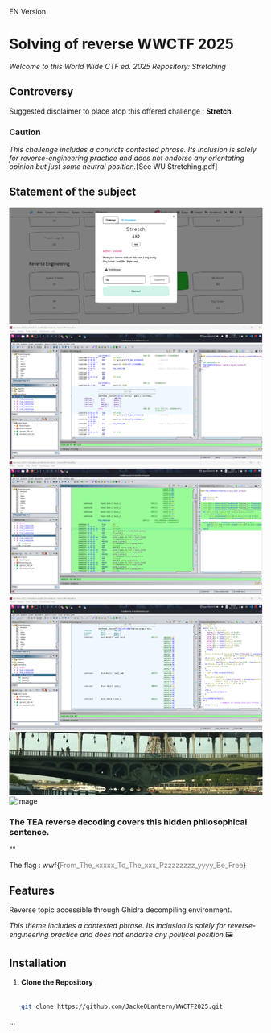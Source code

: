 EN Version 
# Solving of reverse WWCTF 2025
*Welcome to this World Wide CTF ed. 2025 Repository: Stretching*

## Controversy
Suggested disclaimer to place atop this offered challenge : **Stretch**.

### Caution 
_This challenge includes a convicts contested phrase. Its inclusion is solely for reverse-engineering practice and does not endorse any orientating opinion but just some neutral position._[See WU Stretching.pdf]


## Statement of the subject
![image](assets/images/solving.png)
![image](assets/images/entry.png)
![image](assets/images/execution.png)
![image](assets/images/tea.png)
![image](assets/images/stretching.jpg)
![image](assets/images/reversing.jpg)

### The TEA reverse decoding covers this hidden philosophical sentence. 

"<!-- From_The_xxxxx_To_The_xxx_Pzzzzzzzz_yyyy_Be_Free GitHub -->"

The flag :
wwf{<font color="gray">From_The_xxxxx_To_The_xxx_Pzzzzzzzz_yyyy_Be_Free</font>}


## Features
Reverse topic accessible through Ghidra decompiling environment.

_This theme includes a contested phrase. Its inclusion is solely for reverse-engineering practice and does not endorse any political position._🖼️ 

## Installation

1. **Clone the Repository** :
   ```bash

   git clone https://github.com/JackeOLantern/WWCTF2025.git

...
